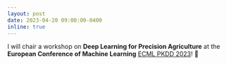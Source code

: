 ```yaml
---
layout: post
date: 2023-04-20 09:00:00-0400
inline: true
---
```


I will chair a workshop on **Deep Learning for Precision Agriculture** at the **European Conference of Machine Learning** [ECML PKDD 2023](https://2023.ecmlpkdd.org/)! 🌱